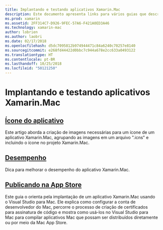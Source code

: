```yaml
---
title: Implantando e testando aplicativos Xamarin.Mac
description: Este documento apresenta links para vários guias que descrevem como implantar e testar aplicativos Xamarin.Mac. Os guias vinculados abordam ícones de aplicativo, desempenho e a publicação na App Store.
ms.prod: xamarin
ms.assetid: 2FF314C7-D926-9FEC-57A6-F421A0ED3A46
ms.technology: xamarin-mac
author: lobrien
ms.author: laobri
ms.date: 02/17/2018
ms.openlocfilehash: d5dc7095812b974944471c84a6240c70257e8140
ms.sourcegitcommit: e268fd44422d0bbc7c944a678e2cc633a0493122
ms.translationtype: HT
ms.contentlocale: pt-BR
ms.lasthandoff: 10/25/2018
ms.locfileid: "50121250"
---
```

# <a name="deploying-and-testing-xamarinmac-apps"></a>Implantando e testando aplicativos Xamarin.Mac

## <a name="application-iconapp-iconmd"></a>[Ícone do aplicativo](app-icon.md)

Este artigo aborda a criação de imagens necessárias para um ícone de um aplicativo Xamarin.Mac, agrupando as imagens em um arquivo ".icns" e incluindo o ícone no projeto Xamarin.Mac.

## <a name="performanceperformancemd"></a>[Desempenho](performance.md)

Dica para melhorar o desempenho do aplicativo Xamarin.Mac.

## <a name="publishing-to-the-app-storepublishing-to-the-app-storeindexmd"></a>[Publicando na App Store](publishing-to-the-app-store/index.md)

Este guia o orienta pela implantação de um aplicativo Xamarin.Mac usando o Visual Studio para Mac. Ele explica como configurar a conta de desenvolvedor do Mac, percorre o processo de criação de certificados para assinatura de código e mostra como usá-los no Visual Studio para Mac para compilar aplicativos Mac que possam ser distribuídos diretamente ou por meio da Mac App Store.
